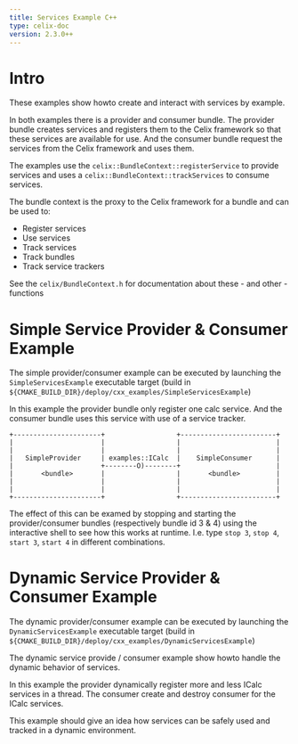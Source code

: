 ```yaml
---
title: Services Example C++
type: celix-doc
version: 2.3.0++
---
```


<!--
Licensed to the Apache Software Foundation (ASF) under one or more
contributor license agreements.  See the NOTICE file distributed with
this work for additional information regarding copyright ownership.
The ASF licenses this file to You under the Apache License, Version 2.0
(the "License"); you may not use this file except in compliance with
the License.  You may obtain a copy of the License at
   
    http://www.apache.org/licenses/LICENSE-2.0

Unless required by applicable law or agreed to in writing, software
distributed under the License is distributed on an "AS IS" BASIS,
WITHOUT WARRANTIES OR CONDITIONS OF ANY KIND, either express or implied.
See the License for the specific language governing permissions and
limitations under the License.
-->

# Intro

These examples show howto create and interact with services by example.

In both examples there is a provider and consumer bundle.
The provider bundle creates services and registers them to the Celix framework so that these services are available for use.
And the consumer bundle request the services from the Celix framework and uses them.

The examples use the `celix::BundleContext::registerService` to provide
services and uses a `celix::BundleContext::trackServices` to consume services.

The bundle context is the proxy to the Celix framework for a bundle
and can be used to:

- Register services
- Use services
- Track services
- Track bundles
- Track service trackers

See the `celix/BundleContext.h` for documentation about these - and other -functions

# Simple Service Provider & Consumer Example

The simple provider/consumer example can be executed by launching the
`SimpleServicesExample` executable target
(build in `${CMAKE_BUILD_DIR}/deploy/cxx_examples/SimpleServicesExample`)

In this example the provider bundle only register one calc service. And
the consumer bundle uses this service with use of a service tracker.

```ditaa
+----------------------+                  +------------------------+
|                      |                  |                        |
|                      |                  |                        |
|   SimpleProvider     | examples::ICalc  |    SimpleConsumer      |
|                      +--------O)--------+                        |
|       <bundle>       |                  |       <bundle>         |
|                      |                  |                        |
|                      |                  |                        |
+----------------------+                  +------------------------+
```

The effect of this can be examed by stopping and starting the provider/consumer bundles (respectively bundle id 3 & 4) using the interactive shell
to see how this works at runtime.
I.e. type `stop 3`, `stop 4`, `start 3`, `start 4` in different combinations.


# Dynamic Service Provider & Consumer Example

The dynamic provider/consumer example can be executed by launching the
`DynamicServicesExample` executable target
(build in `${CMAKE_BUILD_DIR}/deploy/cxx_examples/DynamicServicesExample`)

The dynamic service provide / consumer example show howto handle the dynamic behavior
of services. 

In this example the provider dynamically register more and less ICalc services in a thread.
The consumer create and destroy consumer for the ICalc services.

This example should give an idea how services can be safely used and tracked in a dynamic environment.